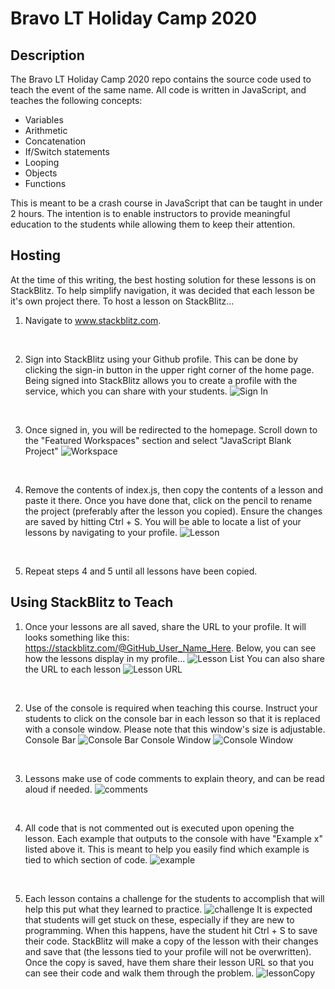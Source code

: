 # Bravo LT Holiday Camp 2020

## Description
The Bravo LT Holiday Camp 2020 repo contains the source code used to teach the event of the same name.  All code is written in JavaScript, and teaches the following concepts:

- Variables
- Arithmetic
- Concatenation
- If/Switch statements
- Looping
- Objects
- Functions

This is meant to be a crash course in JavaScript that can be taught in under 2 hours.  The intention is to enable instructors to provide meaningful education to the students while allowing them to keep their attention.

## Hosting
At the time of this writing, the best hosting solution for these lessons is on StackBlitz.  To help simplify navigation, it was decided that each lesson be it's own project there.  To host a lesson on StackBlitz...
1. Navigate to www.stackblitz.com.
</br>

2. Sign into StackBlitz using your Github profile.  This can be done by clicking the sign-in button in the upper right corner of the home page.  Being signed into StackBlitz allows you to create a profile with the service, which you can share with your students.
![Sign In](./resources/signIn.PNG)
</br>

3. Once signed in, you will be redirected to the homepage.  Scroll down to the "Featured Workspaces" section and select "JavaScript Blank Project"
![Workspace](./resources/workSpace.PNG)
</br>

4. Remove the contents of index.js, then copy the contents of a lesson and paste it there.  Once you have done that, click on the pencil to rename the project (preferably after the lesson you copied).  Ensure the changes are saved by hitting Ctrl + S.  You will be able to locate a list of your lessons by navigating to your profile.
![Lesson](./resources/lesson.PNG)
</br>

5. Repeat steps 4 and 5 until all lessons have been copied.

## Using StackBlitz to Teach
1. Once your lessons are all saved, share the URL to your profile.  It will looks something like this: https://stackblitz.com/@GitHub_User_Name_Here.  Below, you can see how the lessons display in my profile...
![Lesson List](./resources/listOfLessons.PNG) You can also share the URL to each lesson
![Lesson URL](./resources/lessonUrl.PNG)

</br>

2. Use of the console is required when teaching this course.  Instruct your students to click on the console bar in each lesson so that it is replaced with a console window.  Please note that this window's size is adjustable.
Console Bar
![Console Bar](./resources/consoleBar.PNG)
Console Window
![Console Window](./resources/consoleWindow.PNG)

</br>

3. Lessons make use of code comments to explain theory, and can be read aloud if needed.
![comments](./resources/comments.PNG)

</br>

4. All code that is not commented out is executed upon opening the lesson.  Each example that outputs to the console with have "Example x" listed above it.  This is meant to help you easily find which example is tied to which section of code.
![example](./resources/example.PNG)

</br>

5. Each lesson contains a challenge for the students to accomplish that will help this put what they learned to practice.
![challenge](./resources/challenge.PNG)
It is expected that students will get stuck on these, especially if they are new to programming.  When this happens, have the student hit Ctrl + S to save their code.  StackBlitz will make a copy of the lesson with their changes and save that (the lessons tied to your profile will not be overwritten).  Once the copy is saved, have them share their lesson URL so that you can see their code and walk them through the problem.
![lessonCopy](./resources/lessonCopy.PNG)
